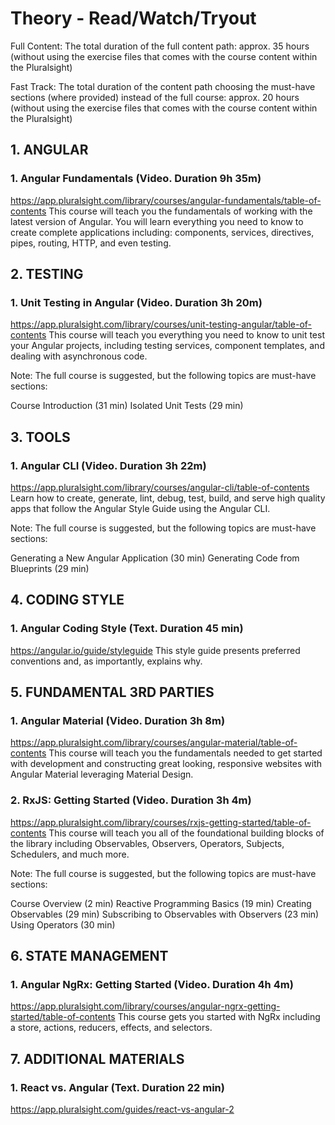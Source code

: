 # Theory - Read/Watch/Tryout

Full Content: The total duration of the full content path: approx. 35 hours (without using the exercise files that comes with the course content within the Pluralsight) 

Fast Track: The total duration of the content path choosing the must-have sections (where provided) instead of the full course: approx. 20 hours (without using the exercise files that comes with the course content within the Pluralsight) 

## 1. ANGULAR
### 1. Angular Fundamentals (Video. Duration 9h 35m)
https://app.pluralsight.com/library/courses/angular-fundamentals/table-of-contents
This course will teach you the fundamentals of working with the latest version of Angular. You will learn everything you need to know to create complete applications including: components, services, directives, pipes, routing, HTTP, and even testing.

## 2. TESTING
### 1. Unit Testing in Angular (Video. Duration 3h 20m)
https://app.pluralsight.com/library/courses/unit-testing-angular/table-of-contents
This course will teach you everything you need to know to unit test your Angular projects, including testing services, component templates, and dealing with asynchronous code.

Note: The full course is suggested, but the following topics are must-have sections:

Course Introduction (31 min)
Isolated Unit Tests (29 min)
## 3. TOOLS
### 1. Angular CLI (Video. Duration 3h 22m)
https://app.pluralsight.com/library/courses/angular-cli/table-of-contents
Learn how to create, generate, lint, debug, test, build, and serve high quality apps that follow the Angular Style Guide using the Angular CLI.

Note: The full course is suggested, but the following topics are must-have sections:

Generating a New Angular Application (30 min)
Generating Code from Blueprints (29 min)
## 4. CODING STYLE
### 1. Angular Coding Style (Text. Duration 45 min) 
https://angular.io/guide/styleguide
This style guide presents preferred conventions and, as importantly, explains why.

## 5. FUNDAMENTAL 3RD PARTIES
### 1. Angular Material (Video. Duration 3h 8m)
https://app.pluralsight.com/library/courses/angular-material/table-of-contents
This course will teach you the fundamentals needed to get started with development and constructing great looking, responsive websites with Angular Material leveraging Material Design.

### 2. RxJS: Getting Started (Video. Duration 3h 4m)
https://app.pluralsight.com/library/courses/rxjs-getting-started/table-of-contents
This course will teach you all of the foundational building blocks of the library including Observables, Observers, Operators, Subjects, Schedulers, and much more.

Note: The full course is suggested, but the following topics are must-have sections:

Course Overview (2 min)
Reactive Programming Basics (19 min)
Creating Observables (29 min)
Subscribing to Observables with Observers (23 min)
Using Operators (30 min)
## 6. STATE MANAGEMENT
### 1. Angular NgRx: Getting Started (Video. Duration 4h 4m)
https://app.pluralsight.com/library/courses/angular-ngrx-getting-started/table-of-contents
This course gets you started with NgRx including a store, actions, reducers, effects, and selectors.


## 7. ADDITIONAL MATERIALS
### 1. React vs. Angular (Text. Duration 22 min)
https://app.pluralsight.com/guides/react-vs-angular-2
